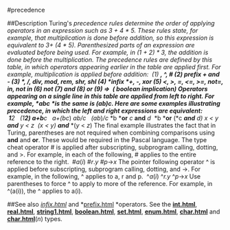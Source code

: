 
#precedence

##Description
Turing's *precedence *rules determine the order of applying operators in an expression such as 3 + 4 * 5. These rules state, for example, that multiplication is done before addition, so this expression is equivalent to 3+ (4 * 5).
Parenthesized parts of an expression are evaluated before being used. For example, in (1 + 2) * 3, the addition is done before the multiplication.
The precedence rules are defined by this table, in which operators appearing earlier in the table are applied first. For example,  multiplication is applied before addition:
 (1) **,  ^,  # (2) *prefix* + and - (3) *, /, **div**, **mod**, **rem**, **shr**, **shl** (4) *infix *+, -, **xor** (5) <, >, =, <=, >=, **not=**, **in**, **not** **in** (6) **not** (7) **and** (8) **or** (9) =>  ( *boolean* *implication*)
Operators appearing on a single line in this table are applied from left to right. For example, *abc *is the same is (*ab*)*c*.
Here are some examples illustrating precedence, in which the left and right expressions are equivalent:
 1**2   (1**2) *a*+*b***c*   *a*+(*b***c*) *a***b/c*   (*a***b*)*/c* *b ***or** *c* **and** *d*  *b ***or** (*c ***and** *d*) *x* < *y ***and** *y < z*  (*x* <* y*) **and*** *(*y* < *z*)
The final example illustrates the fact that in Turing, parentheses are not required when combining comparisons using **and** and **or**. These would be required in the Pascal language.
The type cheat operator # is applied after subscripting, subprogram calling, dotting, and >. For example, in each of the following, # applies to the entire reference to the right.
 #*a*(*i*) #*r*.*y* #*p*->*x*
The pointer following operator ^ is applied before subscripting, subprogram calling, dotting, and ->. For example, in the following, ^ applies to a, r and p.
 ^*a*(*i*) ^*r.y* ^*p*->*x*
Use parentheses to force ^ to apply to more of the reference. For example, in ^(a(i)), the ^ applies to a(i).

##See also
*[infix.html](infix)* and *[prefix.html](prefix) *operators. See the **[int.html](int)**, **[real.html](real)**, **[string1.html](string)**, **[boolean.html](boolean)**, **[set.html](set)**, **[enum.html](enum)**, **[char.html](char)** and **[char.html](char)**(*n*) types.
